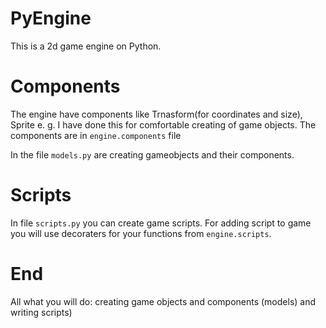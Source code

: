 # PyEngine
This is a 2d game engine on Python.


# Components
The engine have components like Trnasform(for coordinates and size), Sprite e. g.
I have done this for comfortable creating of game objects.
The components are in `engine.components` file

In the file `models.py` are creating gameobjects and their components.

# Scripts
In file `scripts.py` you can create game scripts.
For adding script to game you will use decoraters for your functions from `engine.scripts`.

# End
All what you will do: creating game objects and components (models) and writing scripts)
